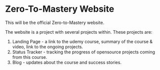 # Zero-To-Mastery Website

This will be the official Zero-to-Mastery website.

The website is a project with several projects within.
These projects are:
1. Landing Page - a link to the udemy course, summary of the course & video, link to the ongoing projects.
2. Status Tracker - tracking the progress of opensource projects coming from this course.
3. Blog - updates about the course and success stories.


